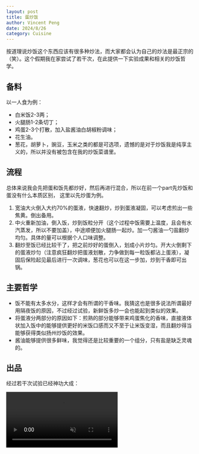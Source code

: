 ```yaml
---
layout: post
title: 蛋炒饭
author: Vincent Peng
date: 2024/8/26
category: Cuisine
---
```


按道理说炒饭这个东西应该有很多种炒法，而大家都会认为自己的炒法是最正宗的（笑）。这个假期我在家尝试了若干次，在此提供一下实验成果和相关的炒饭哲学。


## 备料

以一人食为例：

- 白米饭2-3两；
- 火腿肠1-2条切丁；
- 鸡蛋2-3个打散，加入盐酱油白胡椒粉调味；
- 花生油。
- 葱花，胡萝卜，豌豆，玉米之类的都是可选项，遗憾的是对于炒饭我是纯享主义的，所以并没有被包含在我的炒饭菜谱里。


## 流程

总体来说我会先把蛋和饭先都炒好，然后再进行混合，所以在前一个part先炒饭和蛋没有什么本质区别， 这里以先炒蛋为例。

1. 宽油大火倒入大约70%的蛋液，快速翻炒，炒到蛋液凝固，可以考虑煎出一些焦黄。倒出备用。
2. 中火重新加油，倒入饭，炒到饭粒分开（这个过程中饭需要上温度，且会有水汽蒸发，所以不要加盖），中途顺便加火腿肠一起炒。加一勺酱油一勺盐翻炒均匀。具体的量可以根据个人口味调整。
3. 翻炒至饭已经比较干了，把之前炒好的蛋倒入，划成小片炒匀。开大火倒剩下的蛋液炒匀（注意疯狂翻炒把蛋液划散，力争做到每一粒饭都沾上蛋液），凝固后保险起见最后进行一次调味，葱花也可以在这一步加，炒到干香即可出锅。




## 主要哲学

- 饭不能有太多水分，这样才会有所谓的干香味。我猜这也是很多说法所谓最好用隔夜饭的原因，不过经过试验，新鲜饭多炒一会也能起到类似的效果。
- 将蛋液分两部分的原因如下：煎熟的部分能够带来鸡蛋焦化的香味，直接液体状加入饭中的能够提供更好的米饭口感而又不至于让米饭变湿，而且翻炒得当能够获得类似扬州炒饭的效果。
- 酱油能够提供很多鲜味，我觉得还是比较重要的一个组分，只有盐是缺乏灵魂的。

## 出品

经过若干次试验已经神功大成：

<video autoplay="autoplay" loop="loop" id="video" x-webkit-airplay="true" webkit-playsinline="true" muted=""><source src="{{site.baseurl}}/assets/photos/cuisine/chaofan.mp4" type="video/mp4"></video>


